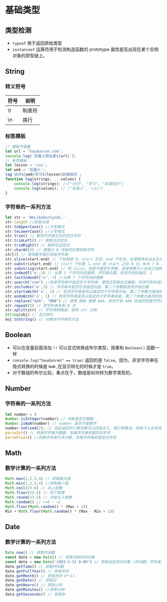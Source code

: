 # 基础类型

## 类型检测

- `typeof` 用于返回原始类型
- `instanceof` 运算符用于检测构造函数的 prototype 属性是否出现在某个实例对象的原型链上。

## String

### 转义符号

|符号 | 说明|
|---|---|
|\t|制表符|
|\n|换行|

### 标签模板

```javascript
// 模板字面量
let url = 'houdunren.com';
console.log(`后盾人网址是${url}`); 
// 标签模板
let lesson = 'css';
let web = '后盾人';
tag`访问${web}学习${lesson}前端知识`;
function tag(strings, ...values) {
    console.log(strings); //["访问", "学习", "前端知识"]
    console.log(values); // ["后盾人", "css"]
}
```

### 字符串的一系列方法

```javascript
let str = 'WeLikeOurCyndi.'
str.length //获取长度
str.toUpperCase() //大写格式
str.toLowerCase() //小写格式
str.trim() // 删除字符串左右的空白字符
str.trimLeft() // 删除左边空白
str.trimRight() // 删除右边空白
str.charAt(3) // 根据从 0 开始的位置获取字符
str[3] // 使用数字索引获取字符串
str.slice(start,end) // 下标都是 0。start 包含，end 不包含。处理顺序永远从左往右。
str.substr(start,end) // start 下标是 1。end 是 start 之后 N 位，N<0 ? N : 0。
str.substring(start,end) // 同 slice。但是不接受负参数，但是参数大小会自己调换顺序。
str.indexOf('o',3) // 从第 3 个字符向后搜索，字符串位置，检测不到时返回 -1
str.lastIndexOf('o', 7) //从第 7 个字符向前搜索
str.search("com") //检索字符串中指定的子字符串，使用正则表达式搜索，检测不到时返回 -1
str.includes('o',3) // 字符串中是否包含指定的值，第二个参数指查找开始位置
str.startsWith('o', 1) // 检测字符串是否以指定的子字符串开始，第二个参数为查找的开始位置。
str.endsWith('o', 1) // 检测字符串是否以指定的子字符串结束，第二个参数为查找的结束位置。
str.replace("AAA", "BBB") // 使用 BBB 替换 AAA，查找不到 AAA 则返回完整字符串
str.repeat(3) // 把字符串复制 N 次
str.split(str) // 字符串转数组，使用 str 分割
String(obj) // 显示转化
boj.toString() // 对象转字符串的方法
```

## Boolean

- 可以在变量前面添加 `!!` 可以显式转换成布尔类型，效果和 `Boolean()` 函数一样
- `console.log("houdunren" == true)` 返回的是 `false`。因为，非空字符串在隐式转换的时候是 `NaN` ,在显示转化的时候才是 `true`。
- 对于数组的布尔比较，重点在于，数组是如何转为数字类型的。
  
## Number

### 字符串的一系列方法

```javascript
let number = 9
Number.isInteger(number) // 判断是否为整数
Number.isNaN(number) // number 是否不是数字
number.toFixed(2); // 指定返回的小数位数可以四舍五入，银行家算法。四舍六入五考虑，五后非空就进一，五后为空看奇偶，五前为偶应舍去，五前为奇要进一
parseInt() // 转换字符串为整数，忽略字符串前面空白字符
parseFloat() //转换字符串为浮点数，忽略字符串前面空白字符
```

## Math

### 数学计算的一系列方法

```javascript
Math.max(1,2,3,4) // 获取最大值
Math.min(1,2,3,4) //获取最小值
Math.ceil(23.6) // 向上取整
Math.floor(23.4) // 向下取整
Math.round(23.5) // 四舍五入取整
Math.random() // >=0 ~ <1
Math.floor(Math,random() * (Max + 1))
Min + Math.floor(Math,random() * (Max - Min + 1))
```

## Date

### 数学计算的一系列方法

```javascript
Date.now() // 获取时间戳
const date = new Date() // 获取当前时间对象
const date = new Date('1993-2-12 8:00') // 获取设定时间对象 (时间戳，字符串，多参数)
date.getTime() // 获取时间戳
date.getFullYear() // 获取年份
date.getMonth() // 获取月份 0～11
date.getDate() // 获取日
date.getHours() // 获取小时
date.getMinutes() //获取分钟
data.getSeconnds() // 获取秒
```
